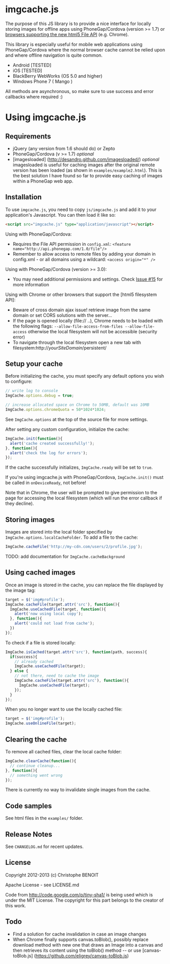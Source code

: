 imgcache.js
===========
The purpose of this JS library is to provide a nice interface for locally storing images for offline apps using
PhoneGap/Cordova (version >= 1.7) or [browsers supporting the new html5 File API](http://caniuse.com/filesystem)
(e.g. Chrome).

This library is especially useful for mobile web applications using PhoneGap/Cordova where the normal browser
cache cannot be relied upon and where offline navigation is quite common.
* Android [TESTED]
* iOS [TESTED]
* BlackBerry WebWorks (OS 5.0 and higher)
* Windows Phone 7 ( Mango )

All methods are asynchronous, so make sure to use success and error callbacks where required :)

Using imgcache.js
=================

Requirements
------------
* jQuery (any version from 1.6 should do) or Zepto
* PhoneGap/Cordova (v >= 1.7) *optional*
* [imagesloaded] (http://desandro.github.com/imagesloaded/) *optional*
    imagesloaded is useful for caching images after the original remote version has been loaded (as shown
    in `examples/example2.html`). This is the best solution I have found so far to provide easy caching of
    images within a PhoneGap web app.

Installation
----------
To use `imgcache.js`, you need to copy `js/imgcache.js` and add it to your
application's Javascript. You can then load it like so:

```html
<script src="imgcache.js" type="application/javascript"></script>
```
    
Using with PhoneGap/Cordova:
* Requires the File API permission in `config.xml`: `<feature name="http://api.phonegap.com/1.0/file"/>`
* Remember to allow access to remote files by adding your domain in config.xml - or all domains using a wildcard: `<access origin="*" />`

Using with PhoneGap/Cordova (version >= 3.0):
* You may need additional permissions and settings. Check [Issue #15](https://github.com/chrisben/imgcache.js/issues/15) for more information
    
Using with Chrome or other browsers that support the [html5 filesystem API]:
* Beware of cross domain ajax issue! retrieve image from the same domain or set CORS solutions with the server...
* If the page is opened locally (file:// ..), Chrome needs to be loaded with the following flags: `--allow-file-access-from-files --allow-file-access` otherwise the local filesystem will not be accessible (security error)
* To navigate through the local filesystem open a new tab with filesystem:http://*yourSiteDomain*/persistent/
    
Setup your cache
----------------
Before initializing the cache, you must specify any default options you wish to configure:

```javascript
// write log to console
ImgCache.options.debug = true;

// increase allocated space on Chrome to 50MB, default was 10MB
ImgCache.options.chromeQuota = 50*1024*1024;
```

See `ImgCache.options` at the top of the source file for more settings.

After setting any custom configuration, initialize the cache:

```javascript
ImgCache.init(function(){
  alert('cache created successfully!');
}, function(){
  alert('check the log for errors');
});
````

If the cache successfully initializes, `ImgCache.ready` will be set to `true`.

If you're using imgcache.js with PhoneGap/Cordova, `ImgCache.init()` must be called in `onDeviceReady`, not before!

Note that in Chrome, the user will be prompted to give permission to the page for accessing the local filesystem (which will run the error callback if they decline).

Storing images
--------------
Images are stored into the local folder specified by `ImgCache.options.localCacheFolder`. To add a file to the cache:

```javascript
ImgCache.cacheFile('http://my-cdn.com/users/2/profile.jpg');
```

TODO: add documentation for `ImgCache.cacheBackground`

Using cached images
-------------------
Once an image is stored in the cache, you can replace the file displayed by the image tag:

```javascript
target = $('img#profile');
ImgCache.cacheFile(target.attr('src'), function(){
  ImgCache.useCachedFile(target, function(){
    alert('now using local copy');
  }, function(){
    alert('could not load from cache');
  })
});
```
    
To check if a file is stored locally:

```javascript
ImgCache.isCached(target.attr('src'), function(path, success){
  if(success){
    // already cached
    ImgCache.useCachedFile(target);
  } else {
    // not there, need to cache the image
    ImgCache.cacheFile(target.attr('src'), function(){
      ImgCache.useCachedFile(target);
    });
  }
});
```
    
When you no longer want to use the locally cached file:

```javascript
target = $('img#profile');
ImgCache.useOnlineFile(target);
```

Clearing the cache
------------------
To remove all cached files, clear the local cache folder:

```javascript
ImgCache.clearCache(function(){
  // continue cleanup...
}, function(){
  // something went wrong
});
```
    
There is currently no way to invalidate single images from the cache.

Code samples
------------
See html files in the `examples/` folder.

Release Notes
-------------
See `CHANGELOG.md` for recent updates.

License
-------
Copyright 2012-2013 (c) Christophe BENOIT

Apache License - see LICENSE.md

Code from http://code.google.com/p/tiny-sha1/ is being used which is under the MIT License.
The copyright for this part belongs to the creator of this work.

Todo
----
* Find a solution for cache invalidation in case an image changes
* When Chrome finally supports canvas.toBlob(), possibly replace download method with new one that draws an Image into a canvas and then retrieves its content using the toBlob() method -- or use [canvas-toBlob.js] (https://github.com/eligrey/canvas-toBlob.js)
